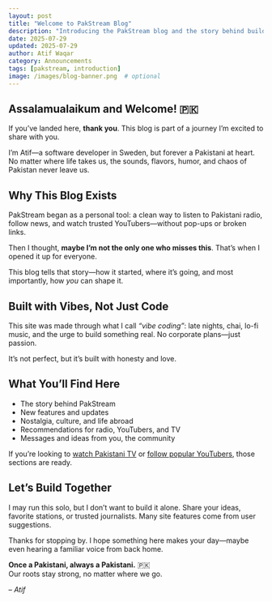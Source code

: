 ```yaml
---
layout: post
title: "Welcome to PakStream Blog"
description: "Introducing the PakStream blog and the story behind building a home for overseas Pakistanis."
date: 2025-07-29
updated: 2025-07-29
author: Atif Waqar
category: Announcements
tags: [pakstream, introduction]
image: /images/blog-banner.png  # optional
---
```


## Assalamualaikum and Welcome! 🇵🇰

If you’ve landed here, **thank you**. This blog is part of a journey I’m excited to share with you.

I’m Atif—a software developer in Sweden, but forever a Pakistani at heart. No matter where life takes us, the sounds, flavors, humor, and chaos of Pakistan never leave us.

## Why This Blog Exists

PakStream began as a personal tool: a clean way to listen to Pakistani radio, follow news, and watch trusted YouTubers—without pop-ups or broken links.

Then I thought, **maybe I’m not the only one who misses this**. That’s when I opened it up for everyone.

This blog tells that story—how it started, where it’s going, and most importantly, how *you* can shape it.

## Built with Vibes, Not Just Code

This site was made through what I call *“vibe coding”*: late nights, chai, lo-fi music, and the urge to build something real. No corporate plans—just passion.

It’s not perfect, but it’s built with honesty and love.

## What You’ll Find Here

- The story behind PakStream  
- New features and updates  
- Nostalgia, culture, and life abroad  
- Recommendations for radio, YouTubers, and TV  
- Messages and ideas from you, the community  

If you’re looking to [watch Pakistani TV](/livetv.html) or [follow popular YouTubers](/blog/2025/07/31/youtubers-for-news.html), those sections are ready.

## Let’s Build Together

I may run this solo, but I don’t want to build it alone. Share your ideas, favorite stations, or trusted journalists. Many site features come from user suggestions.

Thanks for stopping by. I hope something here makes your day—maybe even hearing a familiar voice from back home.

**Once a Pakistani, always a Pakistani.** 🇵🇰  
Our roots stay strong, no matter where we go.

– *Atif*
